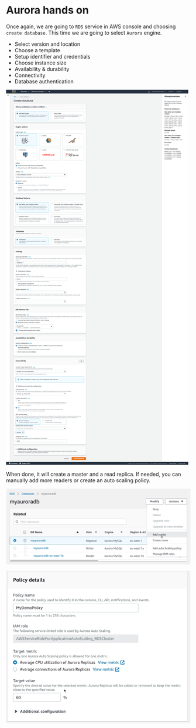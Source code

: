 # Aurora hands on

Once again, we are going to `RDS` service in AWS console and choosing `create database`. This time we are going to select `Aurora` engine.

- Select version and location
- Choose a template
- Setup identifier and credentials
- Choose instance size
- Availability & durability
- Connectivity
- Database authentication

![](images/2019-12-30-09-28-28.png)

When done, it will create a master and a read replica. If needed, you can manually add more readers or create an auto scaling policy.

![](images/2019-12-30-09-31-16.png)

![](images/2019-12-30-09-31-41.png)